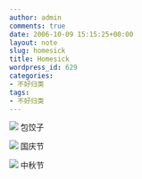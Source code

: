 ```yaml
---
author: admin
comments: true
date: 2006-10-09 15:15:25+00:00
layout: note
slug: homesick
title: Homesick
wordpress_id: 629
categories:
- 不好归类
tags:
- 不好归类
---
```


![](http://static.flickr.com/87/265029127_03f6193e9c.jpg?v=0)
包饺子

![](http://static.flickr.com/107/265032296_d04e117ac3.jpg?v=0)
国庆节

![](http://static.flickr.com/83/265033516_ebfdf05b54.jpg?v=0)
中秋节

